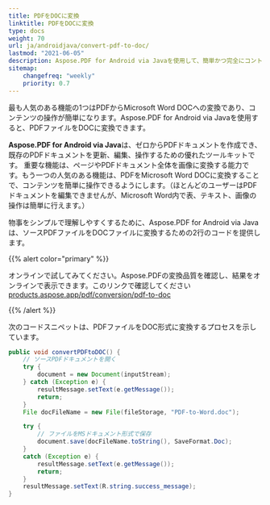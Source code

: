 ```yaml
---
title: PDFをDOCに変換 
linktitle: PDFをDOCに変換
type: docs
weight: 70
url: ja/androidjava/convert-pdf-to-doc/
lastmod: "2021-06-05"
description: Aspose.PDF for Android via Javaを使用して、簡単かつ完全にコントロールしてPDFファイルをDOC形式に変換します。Microsoft Word DocファイルをPDFに変換する方法について詳しく学びます。
sitemap:
    changefreq: "weekly"
    priority: 0.7
---
```


最も人気のある機能の1つはPDFからMicrosoft Word DOCへの変換であり、コンテンツの操作が簡単になります。Aspose.PDF for Android via Javaを使用すると、PDFファイルをDOCに変換できます。

**Aspose.PDF for Android via Java**は、ゼロからPDFドキュメントを作成でき、既存のPDFドキュメントを更新、編集、操作するための優れたツールキットです。
 重要な機能は、ページやPDFドキュメント全体を画像に変換する能力です。もう一つの人気のある機能は、PDFをMicrosoft Word DOCに変換することで、コンテンツを簡単に操作できるようにします。（ほとんどのユーザーはPDFドキュメントを編集できませんが、Microsoft Word内で表、テキスト、画像の操作は簡単に行えます。）

物事をシンプルで理解しやすくするために、Aspose.PDF for Android via Javaは、ソースPDFファイルをDOCファイルに変換するための2行のコードを提供します。

{{% alert color="primary" %}}

オンラインで試してみてください。Aspose.PDFの変換品質を確認し、結果をオンラインで表示できます。このリンクで確認してください [products.aspose.app/pdf/conversion/pdf-to-doc](https://products.aspose.app/pdf/conversion/pdf-to-doc)

{{% /alert %}}

次のコードスニペットは、PDFファイルをDOC形式に変換するプロセスを示しています。

```java
public void convertPDFtoDOC() {
    // ソースPDFドキュメントを開く
    try {
        document = new Document(inputStream);
    } catch (Exception e) {
        resultMessage.setText(e.getMessage());
        return;
    }
    File docFileName = new File(fileStorage, "PDF-to-Word.doc");

    try {
        // ファイルをMSドキュメント形式で保存
        document.save(docFileName.toString(), SaveFormat.Doc);
    }
    catch (Exception e) {
        resultMessage.setText(e.getMessage());
        return;
    }
    resultMessage.setText(R.string.success_message);
}
```